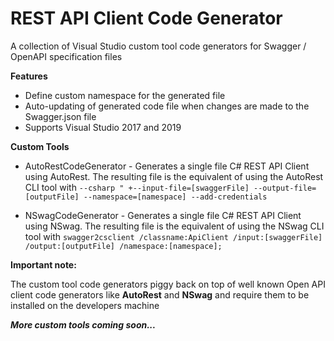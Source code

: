 # REST API Client Code Generator
A collection of Visual Studio custom tool code generators for Swagger / OpenAPI specification files

**Features**

- Define custom namespace for the generated file
- Auto-updating of generated code file when changes are made to the Swagger.json file
- Supports Visual Studio 2017 and 2019


**Custom Tools**

- AutoRestCodeGenerator - Generates a single file C# REST API Client using AutoRest. 
The resulting file is the equivalent of using the AutoRest CLI tool with 
`--csharp " +--input-file=[swaggerFile] --output-file=[outputFile] --namespace=[namespace] --add-credentials`

- NSwagCodeGenerator - Generates a single file C# REST API Client using NSwag.
The resulting file is the equivalent of using the NSwag CLI tool with
`swagger2csclient /classname:ApiClient /input:[swaggerFile] /output:[outputFile] /namespace:[namespace];`


**Important note:**

The custom tool code generators piggy back on top of well known Open API client code generators like **AutoRest** and **NSwag** and require them to be installed on the developers machine


***More custom tools coming soon...***

